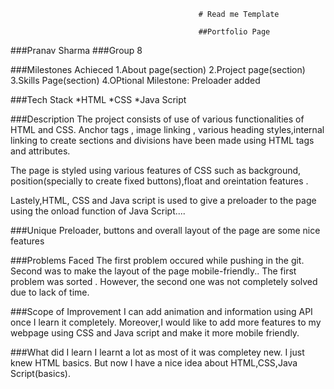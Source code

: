                                               # Read me Template 
                                             
                                              ##Portfolio Page
  
  
  ###Pranav Sharma
  ###Group 8
  
  ###Milestones Achieced
  1.About page(section)
  2.Project page(section)
  3.Skills Page(section)
  4.OPtional Milestone: Preloader added
  
  ###Tech Stack
  *HTML
  *CSS
  *Java Script
  
 ###Description
 The project consists of use of various functionalities of HTML and CSS. 
 Anchor tags , image linking , various heading styles,internal linking to create sections and divisions have been made using HTML tags and attributes.
 
 The page is styled using various features of CSS such as background, position(specially to create fixed buttons),float and oreintation features .
 
 Lastely,HTML, CSS and Java script is used to give a preloader to the page using the onload function of Java Script....
 
 ###Unique
 Preloader, buttons and overall layout of the page are some nice features
 
 ###Problems Faced
 The first problem occured while pushing in the git.
 Second was to make the layout of the page mobile-friendly..
 The first problem was sorted .
 However, the second one was not completely solved due to lack of time.
 
 ###Scope of Improvement
 I can add animation and information using API once I learn it completely.
 Moreover,I would like to add more features to my webpage using CSS and Java script and make it more mobile friendly.
 
 ###What did I learn
 I learnt a lot as most of it was completey new.
 I just knew HTML basics.
 But now I have a nice idea about HTML,CSS,Java Script(basics).
